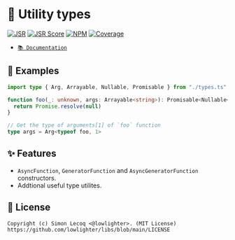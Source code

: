 # 🧰 Utility types

[![JSR](https://jsr.io/badges/@libs/typing)](https://jsr.io/@libs/typing) [![JSR Score](https://jsr.io/badges/@libs/typing/score)](https://jsr.io/@libs/typing)
[![NPM](https://img.shields.io/npm/v/@lowlighter%2Ftyping?logo=npm&labelColor=cb0000&color=183e4e)](https://www.npmjs.com/package/@lowlighter/typing) [![Coverage](https://libs-coverage.lecoq.io/typing/badge.svg)](https://libs-coverage.lecoq.io/typing)

- [`📚 Documentation`](https://jsr.io/@libs/typing/doc)

## 📑 Examples

```ts
import type { Arg, Arrayable, Nullable, Promisable } from "./types.ts"

function foo(_: unknown, args: Arrayable<string>): Promisable<Nullable<string>> {
  return Promise.resolve(null)
}

// Get the type of arguments[1] of `foo` function
type args = Arg<typeof foo, 1>
```

## ✨ Features

- `AsyncFunction`, `GeneratorFunction` and `AsyncGeneratorFunction` constructors.
- Addtional useful type utilites.

## 📜 License

```plaintext
Copyright (c) Simon Lecoq <@lowlighter>. (MIT License)
https://github.com/lowlighter/libs/blob/main/LICENSE
```

